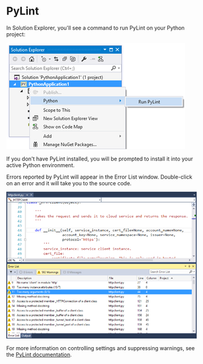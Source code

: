 PyLint
======

In Solution Explorer, you'll see a command to run PyLint on your Python project:

![PyLint Command](Images/PylintCommand.png)

If you don't have PyLint installed, you will be prompted to install it into your active Python environment.

Errors reported by PyLint will appear in the Error List window. Double-click on an error and it will take you to the source code.

![PyLint Error List](Images/PylintErrorList.png)

For more information on controlling settings and suppressing warnings, see the [PyLint documentation](http://docs.pylint.org/).
